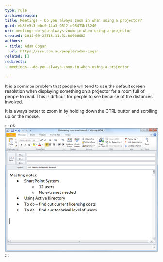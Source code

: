 ```yaml
---
type: rule
archivedreason: 
title: Meetings - Do you always zoom in when using a projector?
guid: eb8fe5c3-ebc0-44a3-9512-c98473bf3240
uri: meetings-do-you-always-zoom-in-when-using-a-projector
created: 2012-09-25T18:11:52.0000000Z
authors:
- title: Adam Cogan
  url: https://ssw.com.au/people/adam-cogan
related: []
redirects:
- meetings---do-you-always-zoom-in-when-using-a-projector

---
```


It is a common problem that people will tend to use the default screen resolution when displaying something on a projector for a room full of people to read. This is difficult for people to see because of the distances involved.

<!--endintro-->

It is always better to zoom in by holding down the CTRL button and scrolling up on the mouse.


::: ok  
![Figure: Zoom in email](ZoomInEmail.jpg)  
:::
